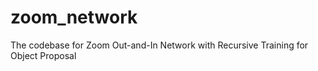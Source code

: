 # zoom_network
The codebase for Zoom Out-and-In Network with Recursive Training for Object Proposal
